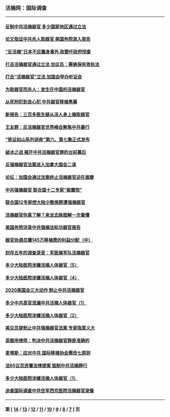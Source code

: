 ### 活摘网：国际调查
---
#### [反制中共活摘器官 多少国家地区通过立法](../../pages/nf5947/n14009863.md?07270430) 
#### [论文指证中共杀人取器官 美国务院录入报告](../../pages/nf5947/n13999890.md?07270430) 
#### [“反活摘”日本不应置身事外 政要吁政府彻查](../../pages/nf5947/n13971188.md?07270430) 
#### [打击活摘器官通过立法 加议员：需确保有效执法](../../pages/nf5947/n13886356.md?07270430) 
#### [打击“活摘器官”立法 加国会举办听证会](../../pages/nf5947/n13869362.md?07270430) 
#### [为取器官而杀人：发生在中国的活摘器官](../../pages/nf5947/n13794731.md?07270430) 
#### [从死刑犯到良心犯 中共器官移植黑幕](../../pages/nf5947/n13764669.md?07270430) 
#### [新报告：三百多医生疑从活人身上摘取器官](../../pages/nf5947/n13703044.md?07270430) 
#### [王友群：反活摘器官世界峰会聚焦中共暴行](../../pages/nf5947/n13250738.md?07270430) 
#### [“铁证如山系列讲座”第六、第七集正式发布](../../pages/nf5947/n13106287.md?07270430) 
#### [破冰之战 揭开中共活摘器官罪的台前幕后](../../pages/nf5947/n13082457.md?07270430) 
#### [反强摘器官法案进入加拿大国会二读](../../pages/nf5947/n13033450.md?07270430) 
#### [论坛：加国会通过法案终止活摘器官迫在眉睫](../../pages/nf5947/n13029839.md?07270430) 
#### [中共强摘器官 联合国十二专家“极震惊”](../../pages/nf5947/n13024313.md?07270430) 
#### [联合国12专家控大陆少数族群遭强摘器官](../../pages/nf5947/n13023877.md?07270430) 
#### [活摘器官你真了解？来龙去脉图解一次看懂](../../pages/nf5947/n13013820.md?07270430) 
#### [美国务院详录中共强摘法轮功器官报告](../../pages/nf5947/n12944519.md?07270430) 
#### [器官协调员曝145万移植费的利益分配（中）](../../pages/nf5947/n12894547.md?07270430) 
#### [封存五年的调查录音：军医揭军队活摘器官](../../pages/nf5947/n12798692.md?07270430) 
#### [多少大陆医院涉嫌活摘人体器官（5）](../../pages/nf5947/n12768383.md?07270430) 
#### [多少大陆医院涉嫌活摘人体器官（4）](../../pages/nf5947/n12664434.md?07270430) 
#### [2020美国会三大动作 制止中共活摘器官](../../pages/nf5947/n12682004.md?07270430) 
#### [多少中共高官泄漏中共活摘人体器官（1）](../../pages/nf5947/n12671234.md?07270430) 
#### [多少大陆医院涉嫌活摘人体器官（2）](../../pages/nf5947/n12655589.md?07270430) 
#### [美议员提制止中共强摘器官法案 专家指意义大](../../pages/nf5947/n12630561.md?07270430) 
#### [英御用律师：判决中共活摘器官罪是准确的](../../pages/nf5947/n12580740.md?07270430) 
#### [麦塔斯：应对中共 国际移植协会需改七原则](../../pages/nf5947/n12514711.md?07270430) 
#### [法65议员连署法律提案 抵制中共活摘罪行](../../pages/nf5947/n12437047.md?07270430) 
#### [多少大陆医院涉嫌活摘人体器官（1）](../../pages/nf5947/n12414284.md?07270430) 
#### [追查国际调查中共空军西京医院活摘器官录像](../../pages/nf5947/n12348837.md?07270430) 

---
#### 第 [ [14](./14.md?07270430) / [13](./13.md?07270430) / [12](./12.md?07270430) / [11](./11.md?07270430) / [10](./10.md?07270430) / [9](./9.md?07270430) / [8](./8.md?07270430) / [7](./7.md?07270430) ] 页
